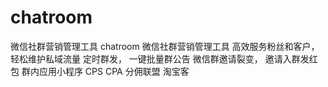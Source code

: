 # chatroom

微信社群营销管理工具
chatroom
微信社群营销管理工具
高效服务粉丝和客户，轻松维护私域流量
定时群发， 一键批量群公告
微信群邀请裂变， 邀请入群发红包
群内应用小程序
CPS CPA 分佣联盟 淘宝客

